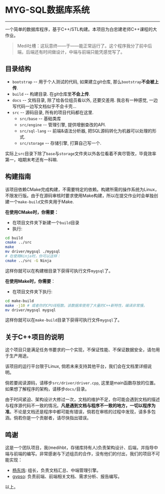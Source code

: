 # MYG-SQL数据库系统

---

一个简单的数据库程序，基于C++/STL构建。本项目为白忠建老师C++课程的大作业。

> Medi吐槽：这玩意终——于——能正常运行了。这个程序我分了前中后端，后端还有时间做设计，中端与前端只能凭感觉写了。

## 目录结构

- `bootstrap` -- 用于个人测试的代码, 如果建立git仓库, 那么`bootstrap`**不会被上传**.
- `build` -- 构建目录. 在git仓库里**不会上传**.
- `docs` -- 文档目录, 除了给各位组员看以外, 还要交差用. 我总有一种感觉, 一边写代码一边写文档似乎不会卡壳...
- `src` -- 源码目录, 所有的项目代码都在这里.
  - `src/base` -- 基础类库
  - `src/engine` -- 管理引擎, 提供增删查改的API.
  - `src/sql-lang` -- 前端&语法分析器, 把SQL源码转化为机器可以处理的形式.
  - `src/storage` -- 存储引擎, 打算自己写一个.

实际上`src`目录下除了`base`与`storage`文件夹以外各位看着不爽尽管改，毕竟效率第一，咱期末考还有一科嘛.

## 构建指南

该项目依赖CMake完成构建，不需要特定的依赖。构建所需的操作系统为Linux，不限发行版。由于在源码审核时要求使用Make构建，所以在提交作业时会单独创建一个`make-build`文件夹用于Make.

**在使用CMake时，你需要：**

- 在项目文件夹下新建一个`build`目录
- 执行:

```bash
cd build
cmake ../src
make
mv driver/mygsql ./mygsql
# 在使用Ninja时，你可以这样：
cmake ../src -G Ninja
```

这样你就可以在构建根目录下获得可执行文件`mygsql`了。

**在使用Make时，你需要**：

- 在项目文件夹下执行:

```bash
cd make-build
make -j10 # 或者你的CPU线程数。该数据库使用了大量的C++新特性，编译非常慢。
mv driver/mygsql mygsql
```

这样你就可以在`make-build`目录下获得可执行文件`mygsql`了。

## 关于C++项目的说明

这个项目只是满足任务书要求的一个实现，不保证性能、不保证数据安全，请勿用于生产用途。

该项目的运行平台限于Linux, 倘若未来支持其他平台，我们会在文档里详细说明。

倘若要阅读源码，请移步`src/driver/driver.cpp`, 这里是main函数存放的位置。如果想了解程序的架构，请移步`docs/`目录。

由于时间紧迫、架构设计大修过一次，文档的维护不足，你可能会遇到文档的描述与程序源代码不一致的情况。**凡是遇到文档与程序不一致的地方，一切以程序为准**。不论是文档还是程序中都可能有错误，倘若在审核的过程中发现，请多多包涵。倘若你是一个贡献者，请尽快指出错误。

## 鸣谢

这是一个团队项目，我(medihbt，存储库持有人)负责架构设计、后端，并指导中端与前端的编写。非常感谢与下述组员的合作，没有他们的付出，我们的项目不可能实现：

- [杨东炜](https://gitee.com/yang-dongwei2): 组长，负责文档汇总、中端管理引擎。
- [gypso](https://gitee.com/gyp-so): 负责前端、前端相关文档、需求分析、报告编写。

以上。